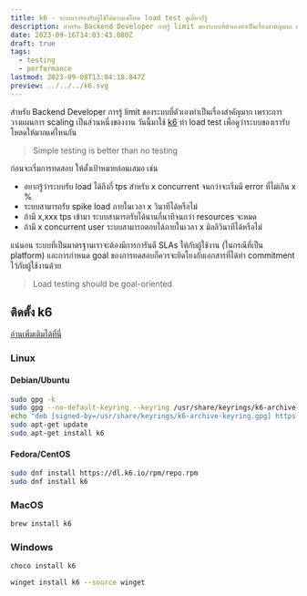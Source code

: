 ```yaml
---
title: k6 - ระบบเรารองรับผู้ใช้ได้มากแค่ไหน load test ดูเดี๋ยวก็รู้
description: สำหรับ Backend Developer การรู้ limit ของระบบที่ตัวเองทำเป็นเรื่องสำคัญมาก เพราะการวางแผนการ scaling เป็นส่วนหนึ่งของงาน วันนี้มาใช้ k6 ทำ load test เพื่อดูว่าระบบของเรารับโหลดให้มากแค่ไหนกัน
date: 2023-09-16T14:03:43.080Z
draft: true
tags:
  - testing
  - performance
lastmod: 2023-09-08T13:04:18.847Z
preview: ../../../k6.svg
---
```


สำหรับ Backend Developer การรู้ limit ของระบบที่ตัวเองทำเป็นเรื่องสำคัญมาก เพราะการวางแผนการ scaling เป็นส่วนหนึ่งของงาน วันนี้มาใช้ [k6](https://k6.io/) ทำ load test เพื่อดูว่าระบบของเรารับโหลดให้มากแค่ไหนกัน

> Simple testing is better than no testing

ก่อนจะเริ่มการทดสอบ ให้ตั้งเป้าหมายก่อนเสมอ เช่น

- อยากรู้ว่าระบบรับ load ได้ถึงกี่ tps สำหรับ x concurrent จนกว่าจะเริ่มมี error ที่ไม่เกิน x %
- ระบบสามารถรับ spike load ภายในเวลา x วินาทีได้หรือไม่
- ถ้ามี x,xxx tps เข้ามา ระบบสามารถรับได้นานกี่นาทีจนกว่า resources จะหมด
- ถ้ามี x concurrent user ระบบสามารถตอบได้ภายในเวลา x มิลลิวินาทีได้หรือไม่

แน่นอน ระบบที่เป็นมาตรฐานเราจะต้องมีการการันตี SLAs ให้กับผู้ใช้งาน (ในกรณีที่เป็น platform) และการกำหนด goal ของการทดสอบก็ควรจะยึดโยงกับเอกสารที่ได้ทำ commitment ไว้กับผู้ใช้งานด้วย

> Load testing should be goal-oriented

## ติดตั้ง k6

[อ่านเพิ่มเติมได้ที่นี่](https://k6.io/docs/get-started/installation/)

### Linux

#### Debian/Ubuntu

```sh
sudo gpg -k
sudo gpg --no-default-keyring --keyring /usr/share/keyrings/k6-archive-keyring.gpg --keyserver hkp://keyserver.ubuntu.com:80 --recv-keys C5AD17C747E3415A3642D57D77C6C491D6AC1D69
echo "deb [signed-by=/usr/share/keyrings/k6-archive-keyring.gpg] https://dl.k6.io/deb stable main" | sudo tee /etc/apt/sources.list.d/k6.list
sudo apt-get update
sudo apt-get install k6
```

#### Fedora/CentOS

```sh
sudo dnf install https://dl.k6.io/rpm/repo.rpm
sudo dnf install k6
```

### MacOS

```sh
brew install k6
```

### Windows

```sh
choco install k6
```

```sh
winget install k6 --source winget
```
